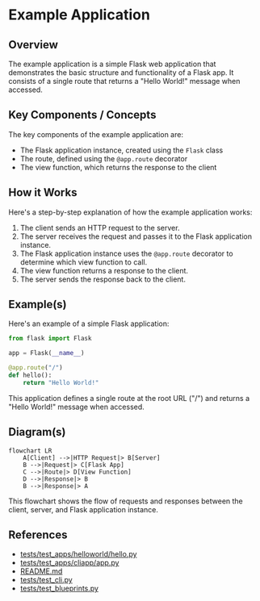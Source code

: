 # Example Application
## Overview
The example application is a simple Flask web application that demonstrates the basic structure and functionality of a Flask app. It consists of a single route that returns a "Hello World!" message when accessed.

## Key Components / Concepts
The key components of the example application are:
* The Flask application instance, created using the `Flask` class
* The route, defined using the `@app.route` decorator
* The view function, which returns the response to the client

## How it Works
Here's a step-by-step explanation of how the example application works:
1. The client sends an HTTP request to the server.
2. The server receives the request and passes it to the Flask application instance.
3. The Flask application instance uses the `@app.route` decorator to determine which view function to call.
4. The view function returns a response to the client.
5. The server sends the response back to the client.

## Example(s)
Here's an example of a simple Flask application:
```python
from flask import Flask

app = Flask(__name__)

@app.route("/")
def hello():
    return "Hello World!"
```
This application defines a single route at the root URL ("/") and returns a "Hello World!" message when accessed.

## Diagram(s)
```mermaid
flowchart LR
    A[Client] -->|HTTP Request|> B[Server]
    B -->|Request|> C[Flask App]
    C -->|Route|> D[View Function]
    D -->|Response|> B
    B -->|Response|> A
```
This flowchart shows the flow of requests and responses between the client, server, and Flask application instance.

## References
* [tests/test_apps/helloworld/hello.py](tests/test_apps/helloworld/hello.py)
* [tests/test_apps/cliapp/app.py](tests/test_apps/cliapp/app.py)
* [README.md](README.md)
* [tests/test_cli.py](tests/test_cli.py)
* [tests/test_blueprints.py](tests/test_blueprints.py)